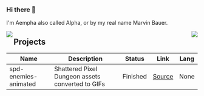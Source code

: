 ### Hi there 👋
I'm Aempha also called Alpha, or by my real name Marvin Bauer.

<img align="left" src="https://github-readme-stats.vercel.app/api?username=aempha&show_icons=true&theme=radical&hide_border=true" />
<img align="right" src="https://github-readme-stats.vercel.app/api/top-langs/?username=aempha&layout=compact" />

## Projects
| Name                  | Description                                      | Status   | Link                                                     | Lang |
| --------------------- | ------------------------------------------------ | -------- | -------------------------------------------------------- | ---- |
| spd-enemies-animated  | Shattered Pixel Dungeon assets converted to GIFs | Finished | [Source](https://github.com/aempha/spd-enemies-animated) | None |
